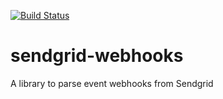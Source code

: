 [![Build Status](https://travis-ci.org/mirajavora/sendgrid-webhooks.png)](https://travis-ci.org/mirajavora/sendgrid-webhooks)

# sendgrid-webhooks
A library to parse event webhooks from Sendgrid
